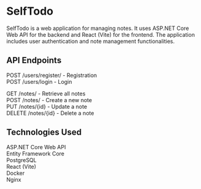 # SelfTodo
SelfTodo is a web application for managing notes. It uses ASP.NET Core Web API for the backend and React (Vite) for the frontend. The application includes user authentication and note management functionalities.

## API Endpoints
POST /users/register/ - Registration  
POST /users/login - Login


GET /notes/ - Retrieve all notes  
POST /notes/ - Create a new note  
PUT /notes/{id} - Update a note  
DELETE /notes/{id} - Delete a note  


## Technologies Used
ASP.NET Core Web API  
Entity Framework Core  
PostgreSQL  
React (Vite)  
Docker  
Nginx  
